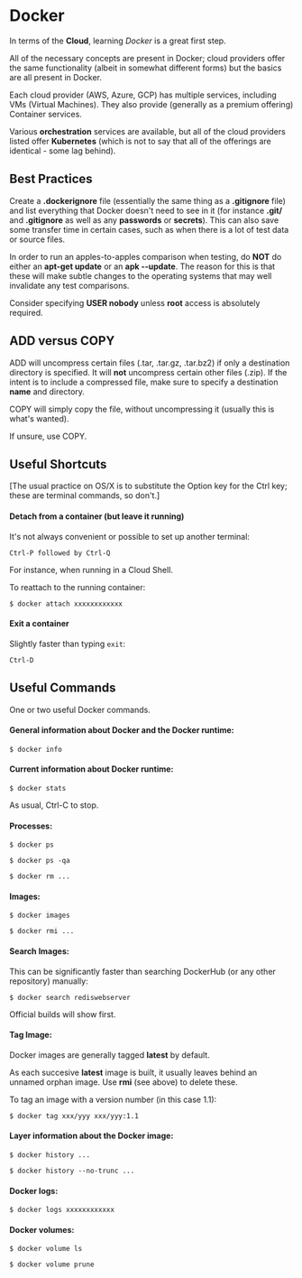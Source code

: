 # Docker

In terms of the __Cloud__, learning _Docker_ is a great first step.

All of the necessary concepts are present in Docker; cloud providers offer the same functionality (albeit in somewhat different forms) but the basics are all present in Docker.

Each cloud provider (AWS, Azure, GCP) has multiple services, including VMs (Virtual Machines). They also provide (generally as a premium offering) Container services.

Various __orchestration__ services are available, but all of the cloud providers listed offer __Kubernetes__ (which is not to say that all of the offerings are identical - some lag behind).

## Best Practices

Create a __.dockerignore__ file (essentially the same thing as a __.gitignore__ file) and list everything that Docker doesn't need to see in it (for instance __.git/__ and __.gitignore__ as well as any __passwords__ or __secrets__). This can also save some transfer time in certain cases, such as when there is a lot of test data or source files.

In order to run an apples-to-apples comparison when testing, do __NOT__ do either an __apt-get update__ or an __apk --update__. The reason for this is that these will make subtle changes to the operating systems that may well invalidate any test comparisons.

Consider specifying __USER nobody__ unless __root__ access is absolutely required.

## ADD versus COPY

ADD will uncompress certain files (.tar, .tar.gz, .tar.bz2) if only a destination directory is specified. It will __not__ uncompress certain other files (.zip). If the intent is to include a compressed file, make sure to specify a destination __name__ and directory.

COPY will simply copy the file, without uncompressing it (usually this is what's wanted).

If unsure, use COPY.

## Useful Shortcuts

[The usual practice on OS/X is to substitute the Option key for the Ctrl key; these are terminal commands, so don't.]

#### Detach from a container (but leave it running)

It's not always convenient or possible to set up another terminal:

	Ctrl-P followed by Ctrl-Q

For instance, when running in a Cloud Shell.

To reattach to the running container:

	$ docker attach xxxxxxxxxxxx

#### Exit a container

Slightly faster than typing `exit`:

	Ctrl-D

## Useful Commands

One or two useful Docker commands.

#### General information about Docker and the Docker runtime:

	$ docker info

#### Current information about Docker runtime:

	$ docker stats

As usual, Ctrl-C to stop.

#### Processes:

	$ docker ps

	$ docker ps -qa

	$ docker rm ...

#### Images:

	$ docker images

	$ docker rmi ...

#### Search Images:

This can be significantly faster than searching DockerHub (or any other repository) manually:

	$ docker search rediswebserver

Official builds will show first.

#### Tag Image:

Docker images are generally tagged __latest__ by default.

As each succesive __latest__ image is built, it usually leaves behind an unnamed orphan image. Use __rmi__ (see above) to delete these.

To tag an image with a version number (in this case 1.1):

	$ docker tag xxx/yyy xxx/yyy:1.1

#### Layer information about the Docker image:

	$ docker history ...

	$ docker history --no-trunc ...

#### Docker logs:

	$ docker logs xxxxxxxxxxxx

#### Docker volumes:

	$ docker volume ls

	$ docker volume prune

